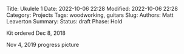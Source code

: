 Title: Ukulele 1
Date: 2022-10-06 22:28
Modified: 2022-10-06 22:28
Category: Projects
Tags: woodworking, guitars
Slug:
Authors: Matt Leaverton
Summary:
Status: draft
Phase: Hold

Kit ordered Dec 8, 2018

Nov 4, 2019 progress picture
